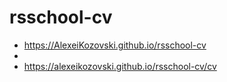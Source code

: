 # rsschool-cv

* https://AlexeiKozovski.github.io/rsschool-cv
* 
* https://alexeikozovski.github.io/rsschool-cv/cv
